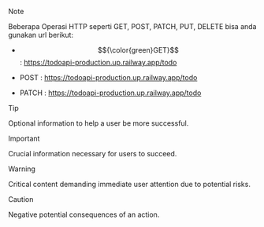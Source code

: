 > [!NOTE]
> Beberapa Operasi HTTP seperti GET, POST, PATCH, PUT, DELETE bisa anda gunakan url berikut:
> - $${\color{green}GET}$$ : https://todoapi-production.up.railway.app/todo
> * POST : https://todoapi-production.up.railway.app/todo
> + PATCH : https://todoapi-production.up.railway.app/todo

> [!TIP]
> Optional information to help a user be more successful.

> [!IMPORTANT]
> Crucial information necessary for users to succeed.

> [!WARNING]
> Critical content demanding immediate user attention due to potential risks.

> [!CAUTION]
> Negative potential consequences of an action.
